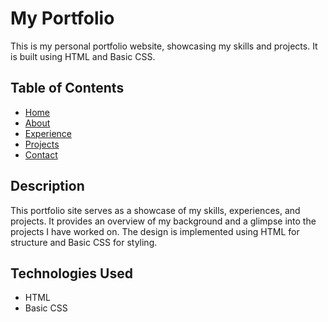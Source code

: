 # My Portfolio

This is my personal portfolio website, showcasing my skills and projects. It is built using HTML and Basic CSS.

## Table of Contents
- [Home](#description)
- [About](#technologies-used)
- [Experience](#screenshots)
- [Projects](#usage)
- [Contact](#license)

## Description
This portfolio site serves as a showcase of my skills, experiences, and projects. It provides an overview of my background and a glimpse into the projects I have worked on. The design is implemented using HTML for structure and Basic CSS for styling.

## Technologies Used
- HTML
- Basic CSS



